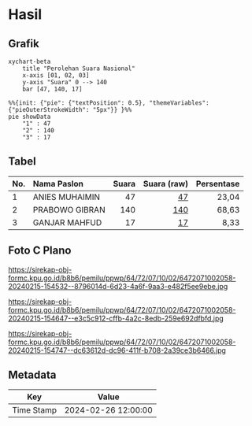 # Hasil

## Grafik

```mermaid
xychart-beta
    title "Perolehan Suara Nasional"
    x-axis [01, 02, 03]
    y-axis "Suara" 0 --> 140
    bar [47, 140, 17]
```

```mermaid
%%{init: {"pie": {"textPosition": 0.5}, "themeVariables": {"pieOuterStrokeWidth": "5px"}} }%%
pie showData
    "1" : 47
    "2" : 140
    "3" : 17
```

## Tabel

| No. | Nama Paslon    | Suara | Suara (raw) | Persentase |
|:--- |:-------------- | -----:| -----------:| ----------:|
| 1   | ANIES MUHAIMIN | 47    | [47][p-1]   | 23,04      |
| 2   | PRABOWO GIBRAN | 140   | [140][p-2]  | 68,63      |
| 3   | GANJAR MAHFUD  | 17    | [17][p-3]   | 8,33       |


[p-1]: https://github.com/gigit-pemilu/pemilu-2024/blob/main/pilpres/hitung-suara/sub/64-kalimantan-timur/sub/72-kota-samarinda/sub/07-sambutan/sub/1002-sambutan/sub/058-tps/sub/paslon-1.txt
[p-2]: https://github.com/gigit-pemilu/pemilu-2024/blob/main/pilpres/hitung-suara/sub/64-kalimantan-timur/sub/72-kota-samarinda/sub/07-sambutan/sub/1002-sambutan/sub/058-tps/sub/paslon-2.txt
[p-3]: https://github.com/gigit-pemilu/pemilu-2024/blob/main/pilpres/hitung-suara/sub/64-kalimantan-timur/sub/72-kota-samarinda/sub/07-sambutan/sub/1002-sambutan/sub/058-tps/sub/paslon-3.txt

## Foto C Plano

https://sirekap-obj-formc.kpu.go.id/b8b6/pemilu/ppwp/64/72/07/10/02/6472071002058-20240215-154532--8796014d-6d23-4a6f-9aa3-e482f5ee9ebe.jpg

https://sirekap-obj-formc.kpu.go.id/b8b6/pemilu/ppwp/64/72/07/10/02/6472071002058-20240215-154647--e3c5c912-cffb-4a2c-8edb-259e692dfbfd.jpg

https://sirekap-obj-formc.kpu.go.id/b8b6/pemilu/ppwp/64/72/07/10/02/6472071002058-20240215-154747--dc63612d-dc96-411f-b708-2a39ce3b6466.jpg


## Metadata

| Key        | Value               |
| ---------- | ------------------- |
| Time Stamp | 2024-02-26 12:00:00 |



